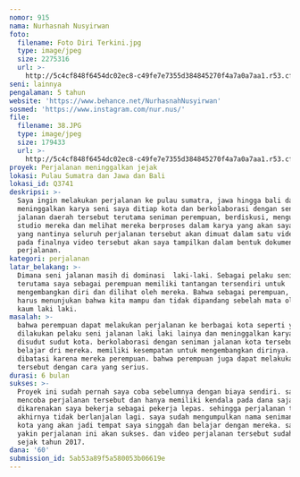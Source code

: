 ```yaml
---
nomor: 915
nama: Nurhasnah Nusyirwan
foto:
  filename: Foto Diri Terkini.jpg
  type: image/jpeg
  size: 2275316
  url: >-
    http://5c4cf848f6454dc02ec8-c49fe7e7355d384845270f4a7a0a7aa1.r53.cf2.rackcdn.com/e5dcf93d-6c94-4a26-84ce-19e203412760/Foto%20Diri%20Terkini.jpg
seni: lainnya
pengalaman: 5 tahun
website: 'https://www.behance.net/NurhasnahNusyirwan'
sosmed: 'https://www.instagram.com/nur.nus/'
file:
  filename: 38.JPG
  type: image/jpeg
  size: 179433
  url: >-
    http://5c4cf848f6454dc02ec8-c49fe7e7355d384845270f4a7a0a7aa1.r53.cf2.rackcdn.com/c5fb6523-5557-4223-8498-a01531cb3647/38.JPG
proyek: Perjalanan meninggalkan jejak
lokasi: Pulau Sumatra dan Jawa dan Bali
lokasi_id: Q3741
deskripsi: >-
  Saya ingin melakukan perjalanan ke pulau sumatra, jawa hingga bali dan
  meninggalkan karya seni saya ditiap kota dan berkolaborasi dengan seniman
  jalanan daerah tersebut terutama seniman perempuan, berdiskusi, mengunjungi
  studio mereka dan melihat mereka berproses dalam karya yang akan saya rekam
  yang nantinya seluruh perjalanan tersebut akan dimuat dalam satu video. Dan
  pada finalnya video tersebut akan saya tampilkan dalam bentuk dokumenter
  perjalanan.
kategori: perjalanan
latar_belakang: >-
  Dimana seni jalanan masih di dominasi  laki-laki. Sebagai pelaku seni jalanan
  terutama saya sebagai perempuan memiliki tantangan tersendiri untuk
  mengembangkan diri dan dilihat oleh mereka. Bahwa sebagai perempuan, kita
  harus menunjukan bahwa kita mampu dan tidak dipandang sebelah mata oleh mereka
  kaum laki laki.
masalah: >-
  bahwa perempuan dapat melakukan perjalanan ke berbagai kota seperti yang
  dilakukan pelaku seni jalanan laki laki lainya dan meninggalkan karyanya
  disudut sudut kota. berkolaborasi dengan seniman jalanan kota tersebut,
  belajar dri mereka. memiliki kesempatan untuk mengembangkan dirinya. dan tidak
  dibatasi karena mereka perempuan. bahwa perempuan juga dapat melakukan hal
  tersebut dengan cara yang serius.
durasi: 6 bulan
sukses: >-
  Proyek ini sudah pernah saya coba sebelumnya dengan biaya sendiri. saya sudah
  mencoba perjalanan tersebut dan hanya memiliki kendala pada dana saja
  dikarenakan saya bekerja sebagai pekerja lepas. sehingga perjalanan tersebut
  akhirnya tidak berlanjalan lagi. saya sudah mengumpulkan nama seniman tiap
  kota yang akan jadi tempat saya singgah dan belajar dengan mereka. saya sangat
  yakin perjalanan ini akan sukses. dan video perjalanan tersebut sudah berjalan
  sejak tahun 2017.
dana: '60'
submission_id: 5ab53a89f5a580053b06619e
---
```

